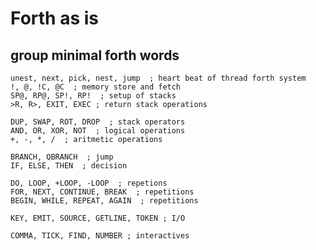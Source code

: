 # Forth as is

## group minimal forth words

    unest, next, pick, nest, jump  ; heart beat of thread forth system
    !, @, !C, @C  ; memory store and fetch
    SP@, RP@, SP!, RP!  ; setup of stacks
    >R, R>, EXIT, EXEC ; return stack operations

    DUP, SWAP, ROT, DROP  ; stack operators
    AND, OR, XOR, NOT  ; logical operations 
    +, -, *, /  ; aritmetic operations

    BRANCH, QBRANCH  ; jump 
    IF, ELSE, THEN  ; decision 

    DO, LOOP, +LOOP, -LOOP  ; repetions
    FOR, NEXT, CONTINUE, BREAK  ; repetitions
    BEGIN, WHILE, REPEAT, AGAIN  ; repetitions

    KEY, EMIT, SOURCE, GETLINE, TOKEN ; I/O

    COMMA, TICK, FIND, NUMBER ; interactives
